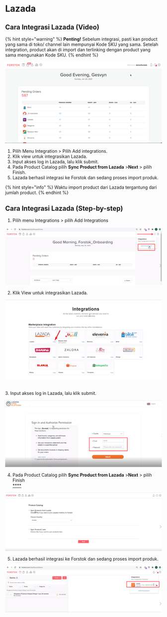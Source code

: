 # Lazada

## Cara Integrasi Lazada \(Video\)

{% hint style="warning" %}
**Penting!**  Sebelum integrasi, pasti kan product yang sama di toko/ channel lain mempunyai Kode SKU yang sama. Setelah integration, product akan di import dan terlinking dengan product yang sama mengunakan Kode SKU.
{% endhint %}

![](../../.gitbook/assets/23.gif)



1. Pilih Menu Integration &gt; Pilih Add integrations.
2. Klik view untuk integrasikan Lazada.
3. Input akses log in Lazada, lalu klik submit.
4. Pada Product Catalog pilih **Sync Product from Lazada** &gt;**Next** &gt; pilih Finish.
5. Lazada berhasil integrasi ke Forstok dan sedang proses import produk.

{% hint style="info" %}
Waktu import product dari Lazada tergantung dari jumlah product.
{% endhint %}

## Cara Integrasi Lazada \(Step-by-step\)

1. Pilih menu Integrations &gt; pilih Add Integrations

![](../../.gitbook/assets/image%20%28140%29.png)

2. Klik View untuk integrasikan Lazada.

![](../../.gitbook/assets/image%20%2842%29.png)

[  
](https://s3.amazonaws.com/cdn.freshdesk.com/data/helpdesk/attachments/production/48062572994/original/VAz3XK3s1NDWKHiptEuteE-zA0yqniyYyw.png?1601813140)3. Input akses log in Lazada, lalu klik submit.

![](../../.gitbook/assets/image%20%28229%29.png)

4. Pada Product Catalog pilih **Sync Product from Lazada** &gt;**Next** &gt; pilih Finish[  
****](https://s3.amazonaws.com/cdn.freshdesk.com/data/helpdesk/attachments/production/48062573182/original/0SKkm5a4yXlLWiB54-yYVmjgbQ6Hja68Vw.png?1601813500)

![](../../.gitbook/assets/image%20%28208%29.png)

5. Lazada berhasil integrasi ke Forstok dan sedang proses import produk.

![](../../.gitbook/assets/image%20%28240%29.png)

